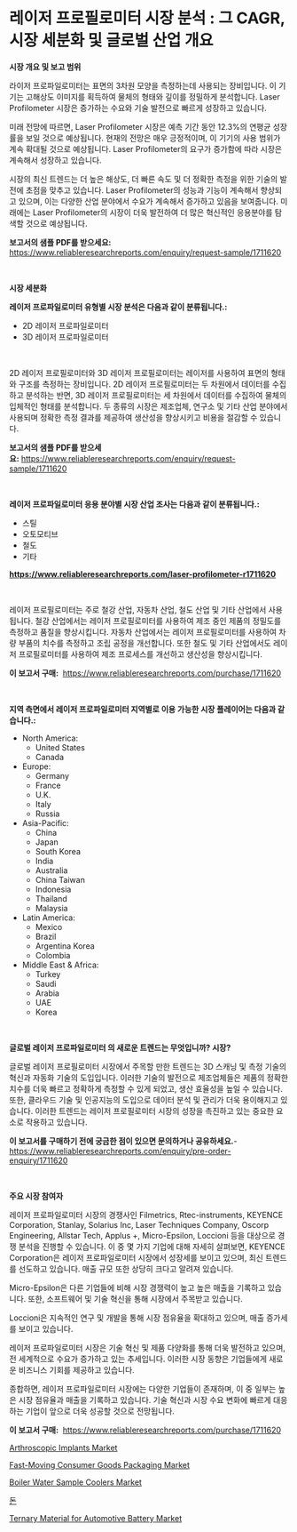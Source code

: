 <p><h1>레이저 프로필로미터 시장 분석 : 그 CAGR, 시장 세분화 및 글로벌 산업 개요</h1></p><p><strong>시장 개요 및 보고 범위</strong></p>
<p><p>라이저 프로파일로미터는 표면의 3차원 모양을 측정하는데 사용되는 장비입니다. 이 기기는 고해상도 이미지를 획득하여 물체의 형태와 깊이를 정밀하게 분석합니다. Laser Profilometer 시장은 증가하는 수요와 기술 발전으로 빠르게 성장하고 있습니다. </p><p>미래 전망에 따르면, Laser Profilometer 시장은 예측 기간 동안 12.3%의 연평균 성장률을 보일 것으로 예상됩니다. 현재의 전망은 매우 긍정적이며, 이 기기의 사용 범위가 계속 확대될 것으로 예상됩니다. Laser Profilometer의 요구가 증가함에 따라 시장은 계속해서 성장하고 있습니다.</p><p>시장의 최신 트렌드는 더 높은 해상도, 더 빠른 속도 및 더 정확한 측정을 위한 기술의 발전에 초점을 맞추고 있습니다. Laser Profilometer의 성능과 기능이 계속해서 향상되고 있으며, 이는 다양한 산업 분야에서 수요가 계속해서 증가하고 있음을 보여줍니다. 미래에는 Laser Profilometer의 시장이 더욱 발전하여 더 많은 혁신적인 응용분야를 탐색할 것으로 예상됩니다.</p></p>
<p><strong>보고서의 샘플 PDF를 받으세요:</strong> <a href="https://www.reliableresearchreports.com/enquiry/request-sample/1711620">https://www.reliableresearchreports.com/enquiry/request-sample/1711620</a></p>
<p>&nbsp;</p>
<p><strong>시장 세분화</strong></p>
<p><strong>레이저 프로파일로미터 유형별 시장 분석은 다음과 같이 분류됩니다.:</strong></p>
<p><ul><li>2D 레이저 프로파일로미터</li><li>3D 레이저 프로파일로미터</li></ul></p>
<p>&nbsp;</p>
<p><p>2D 레이저 프로필로미터와 3D 레이저 프로필로미터는 레이저를 사용하여 표면의 형태와 구조를 측정하는 장비입니다. 2D 레이저 프로필로미터는 두 차원에서 데이터를 수집하고 분석하는 반면, 3D 레이저 프로필로미터는 세 차원에서 데이터를 수집하여 물체의 입체적인 형태를 분석합니다. 두 종류의 시장은 제조업체, 연구소 및 기타 산업 분야에서 사용되며 정확한 측정 결과를 제공하여 생산성을 향상시키고 비용을 절감할 수 있습니다.</p></p>
<p><strong>보고서의 샘플 PDF를 받으세요:</strong>&nbsp;<a href="https://www.reliableresearchreports.com/enquiry/request-sample/1711620">https://www.reliableresearchreports.com/enquiry/request-sample/1711620</a></p>
<p>&nbsp;</p>
<p><strong> 레이저 프로파일로미터 응용 분야별 시장 산업 조사는 다음과 같이 분류됩니다.:</strong></p>
<p><ul><li>스틸</li><li>오토모티브</li><li>철도</li><li>기타</li></ul></p>
<p><strong><a href="https://www.reliableresearchreports.com/laser-profilometer-r1711620">https://www.reliableresearchreports.com/laser-profilometer-r1711620</a></strong></p>
<p>&nbsp;</p>
<p><p>레이저 프로필로미터는 주로 철강 산업, 자동차 산업, 철도 산업 및 기타 산업에서 사용됩니다. 철강 산업에서는 레이저 프로필로미터를 사용하여 제조 중인 제품의 정밀도를 측정하고 품질을 향상시킵니다. 자동차 산업에서는 레이저 프로필로미터를 사용하여 차량 부품의 치수를 측정하고 조립 공정을 개선합니다. 또한 철도 및 기타 산업에서도 레이저 프로필로미터를 사용하여 제조 프로세스를 개선하고 생산성을 향상시킵니다.</p></p>
<p><strong>이 보고서 구매:</strong>&nbsp; <a href="https://www.reliableresearchreports.com/purchase/1711620">https://www.reliableresearchreports.com/purchase/1711620</a></p>
<p>&nbsp;</p>
<p><strong>지역 측면에서 레이저 프로파일로미터 지역별로 이용 가능한 시장 플레이어는 다음과 같습니다.:</strong></p>
<p><ul>
    <li>
        North America:
        <ul>
            <li>United States</li>
            <li>Canada</li>
        </ul>
    </li>
    <li>
        Europe:
        <ul>
            <li>Germany</li>
            <li>France</li>
            <li>U.K.</li>
            <li>Italy</li>
            <li>Russia</li>
        </ul>
    </li>
    <li>
        Asia-Pacific:
        <ul>
            <li>China</li>
            <li>Japan</li>
            <li>South Korea</li>
            <li>India</li>
            <li>Australia</li>
            <li>China Taiwan</li>
            <li>Indonesia</li>
            <li>Thailand</li>
            <li>Malaysia</li>
        </ul>
    </li>
    <li>
        Latin America:
        <ul>
            <li>Mexico</li>
            <li>Brazil</li>
            <li>Argentina Korea</li>
            <li>Colombia</li>
        </ul>
    </li>
    <li>
        Middle East & Africa:
        <ul>
            <li>Turkey</li>
            <li>Saudi</li>
            <li>Arabia</li>
            <li>UAE</li>
            <li>Korea</li>
        </ul>
    </li>
    </ul></p>
<p>&nbsp;</p>
<p><strong>글로벌 레이저 프로파일로미터 의 새로운 트렌드는 무엇입니까? 시장?</strong></p>
<p><p>글로벌 레이저 프로필로미터 시장에서 주목할 만한 트렌드는 3D 스캐닝 및 측정 기술의 혁신과 자동화 기술의 도입입니다. 이러한 기술의 발전으로 제조업체들은 제품의 정확한 치수를 더욱 빠르고 정확하게 측정할 수 있게 되었고, 생산 효율성을 높일 수 있습니다. 또한, 클라우드 기술 및 인공지능의 도입으로 데이터 분석 및 관리가 더욱 용이해지고 있습니다. 이러한 트렌드는 레이저 프로필로미터 시장의 성장을 촉진하고 있는 중요한 요소로 작용하고 있습니다.</p></p>
<p><strong>이 보고서를 구매하기 전에 궁금한 점이 있으면 문의하거나 공유하세요.</strong>- <a href="https://www.reliableresearchreports.com/enquiry/pre-order-enquiry/1711620">https://www.reliableresearchreports.com/enquiry/pre-order-enquiry/1711620</a></p>
<p>&nbsp;</p>
<p><strong>주요 시장 참여자</strong></p>
<p><p>레이저 프로파일로미터 시장의 경쟁사인 Filmetrics, Rtec-instruments, KEYENCE Corporation, Stanlay, Solarius Inc, Laser Techniques Company, Oscorp Engineering, Allstar Tech, Applus +, Micro-Epsilon, Loccioni 등을 대상으로 경쟁 분석을 진행할 수 있습니다. 이 중 몇 가지 기업에 대해 자세히 살펴보면, KEYENCE Corporation은 레이저 프로파일로미터 시장에서 성장세를 보이고 있으며, 최신 트렌드를 선도하고 있습니다. 매출 규모 또한 상당히 크다고 알려져 있습니다.</p><p>Micro-Epsilon은 다른 기업들에 비해 시장 경쟁력이 높고 높은 매출을 기록하고 있습니다. 또한, 소프트웨어 및 기술 혁신을 통해 시장에서 주목받고 있습니다.</p><p>Loccioni은 지속적인 연구 및 개발을 통해 시장 점유율을 확대하고 있으며, 매출 증가세를 보이고 있습니다.</p><p>레이저 프로파일로미터 시장은 기술 혁신 및 제품 다양화를 통해 더욱 발전하고 있으며, 전 세계적으로 수요가 증가하고 있는 추세입니다. 이러한 시장 동향은 기업들에게 새로운 비즈니스 기회를 제공하고 있습니다.</p><p>종합하면, 레이저 프로파일로미터 시장에는 다양한 기업들이 존재하며, 이 중 일부는 높은 시장 점유율과 매출을 기록하고 있습니다. 기술 혁신과 시장 수요 변화에 빠르게 대응하는 기업이 앞으로 더욱 성공할 것으로 전망됩니다.</p></p>
<p><strong>이 보고서 구매:</strong>&nbsp;&nbsp;<a href="https://www.reliableresearchreports.com/purchase/1711620">https://www.reliableresearchreports.com/purchase/1711620</a></p>
<p><p><a href="https://medium.com/@veroniceroa846/arthroscopic-implants-market-share-evolution-and-market-growth-trends-2024-2031-d3b0ae333acb">Arthroscopic Implants Market</a></p><p><a href="https://issuu.com/reportprime-2/docs/fast-moving-consumer-goods-packaging-market-size-2">Fast-Moving Consumer Goods Packaging Market</a></p><p><a href="https://view.publitas.com/reportprime-1/boiler-water-sample-coolers-market-research-report-its-history-and-forecast-2024-to-2031/">Boiler Water Sample Coolers Market</a></p><p><a href="https://medium.com/@anvil67678789/%EA%B8%88%EC%9C%B5-%EC%8B%9C%EC%9E%A5-%EA%B7%9C%EB%AA%A8-cagr-%EB%8F%99%ED%96%A5-2024-2030-a5aa3fb42053">돈</a></p><p><a href="https://thundering-castanet-c65.notion.site/Ternary-Material-for-Automotive-Battery-Market-Competitive-Analysis-Market-Trends-and-Forecast-to--a534538101cb45c8a070f9134c15e13d">Ternary Material for Automotive Battery Market</a></p></p>
